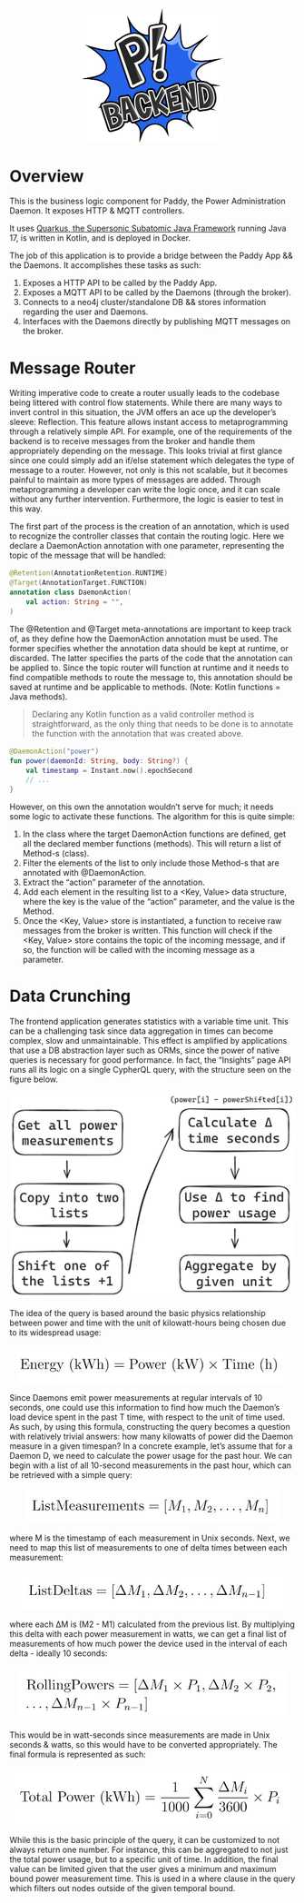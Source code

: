 <p align="center">
    <img src="img/paddy_backend.png" alt="logo" width="250"/>
</p>

# Overview

This is the business logic component for Paddy, the Power Administration Daemon. It exposes HTTP & MQTT controllers.

It uses [Quarkus, the Supersonic Subatomic Java Framework](https://quarkus.io/) running Java 17, is written in Kotlin, and is deployed in Docker.

The job of this application is to provide a bridge between the Paddy App && the Daemons. It accomplishes these tasks as such:

1. Exposes a HTTP API to be called by the Paddy App.
2. Exposes a MQTT API to be called by the Daemons (through the broker).
3. Connects to a neo4j cluster/standalone DB && stores information regarding the user and Daemons.
4. Interfaces with the Daemons directly by publishing MQTT messages on the broker.

# Message Router

Writing imperative code to create a router usually leads to the codebase being littered with control flow statements. While there are many ways to invert control in this situation, the JVM offers an ace up the developer’s sleeve: Reflection. This feature allows instant access to metaprogramming through a relatively simple API. For example, one of the requirements of the backend is to receive messages from the broker and handle them appropriately depending on the message. This looks trivial at first glance since one could simply add an if/else statement which delegates the type of message to a router. However, not only is this not scalable, but it becomes painful to maintain as more types of messages are added. Through metaprogramming a developer can write the logic once, and it can scale without any further intervention. Furthermore, the logic is easier to test in this way.

The first part of the process is the creation of an annotation, which is used to recognize the controller classes that contain the routing logic. Here we declare a DaemonAction annotation with one parameter, representing the topic of the message that will be handled:

```kotlin
@Retention(AnnotationRetention.RUNTIME)
@Target(AnnotationTarget.FUNCTION)
annotation class DaemonAction(
    val action: String = "",
)
```

The @Retention and @Target meta-annotations are important to keep track of, as they define how the DaemonAction annotation must be used. The former specifies whether the annotation data should be kept at runtime, or discarded. The latter specifies the parts of the code that the annotation can be applied to. Since the topic router will function at runtime and it needs to find compatible methods to route the message to, this annotation should be saved at runtime and be applicable to methods. (Note: Kotlin functions = Java methods).
> Declaring any Kotlin function as a valid controller method is straightforward, as the only thing that needs to be done is to annotate the function with the annotation that was created above.

```kotlin
@DaemonAction("power")
fun power(daemonId: String, body: String?) {
    val timestamp = Instant.now().epochSecond
    // ...
}
```

However, on this own the annotation wouldn’t serve for much; it needs some logic to activate these functions. The algorithm for this is quite simple:
1. In the class where the target DaemonAction functions are defined, get all the declared member functions (methods). This will return a list of Method-s (class).
2. Filter the elements of the list to only include those Method-s that are annotated with @DaemonAction.
3. Extract the “action” parameter of the annotation.
4. Add each element in the resulting list to a <Key, Value> data structure, where the key is the value of the “action” parameter, and the value is the Method.
5. Once the <Key, Value> store is instantiated, a function to receive raw messages from the broker is written. This function will check if the <Key, Value> store contains the topic of the incoming message, and if so, the function will be called with the incoming message as a parameter.

# Data Crunching

The frontend application generates statistics with a variable time unit. This can be a challenging task since data aggregation in times can become complex, slow and unmaintainable. This effect is amplified by applications that use a DB abstraction layer such as ORMs, since the power of native queries is necessary for good performance. In fact, the “Insights” page API runs all its logic on a single CypherQL query, with the structure seen on the figure below.

<p align="center">
    <img src="img/query_diagram.jpg" alt="Paddy Query Diagram"/>
</p>

The idea of the query is based around the basic physics relationship between power and time with the unit of kilowatt-hours being chosen due to its widespread usage:

<p align="center">
    <img src="img/expression.jpg" alt="Query Expression 1"/>
</p>

Since Daemons emit power measurements at regular intervals of 10 seconds, one could use this information to find how much the Daemon’s load device spent in the past T time, with respect to the unit of time used. As such, by using this formula, constructing the query becomes a question with relatively trivial answers: how many kilowatts of power did the Daemon measure in a given timespan?
 In a concrete example, let’s assume that for a Daemon D, we need to calculate the power usage for the past hour. We can begin with a list of all 10-second measurements in the past hour, which can be retrieved with a simple query:

<p align="center">
    <img src="img/expression2.jpg" alt="Query Expression 2"/>
</p>

where M is the timestamp of each measurement in Unix seconds. Next, we need to map this list of measurements to one of delta times between each measurement:

<p align="center">
    <img src="img/expression3.jpg" alt="Query Expression 3"/>
</p>

where each ΔM is (M2 - M1) calculated from the previous list. By multiplying this delta with each power measurement in watts, we can get a final list of measurements of how much power the device used in the interval of each delta - ideally 10 seconds:

<p align="center">
    <img src="img/expression4.jpg" alt="Query Expression 4"/>
</p>

This would be in watt-seconds since measurements are made in Unix seconds & watts, so this would have to be converted appropriately. The final formula is represented as such:

<p align="center">
    <img src="img/expression5.jpg" alt="Query Expression 5"/>
</p>

While this is the basic principle of the query, it can be customized to not always return one number. For instance, this can be aggregated to not just the total power usage, but to a specific unit of time. In addition, the final value can be limited given that the user gives a minimum and maximum bound power measurement time. This is used in a where clause in the query which filters out nodes outside of the given temporal bound.
